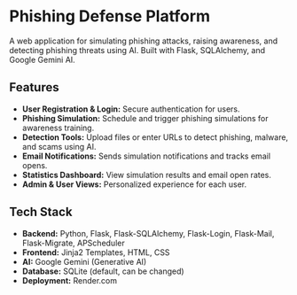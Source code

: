 # Phishing Defense Platform

A web application for simulating phishing attacks, raising awareness, and detecting phishing threats using AI. Built with Flask, SQLAlchemy, and Google Gemini AI.

## Features

- **User Registration & Login:** Secure authentication for users.
- **Phishing Simulation:** Schedule and trigger phishing simulations for awareness training.
- **Detection Tools:** Upload files or enter URLs to detect phishing, malware, and scams using AI.
- **Email Notifications:** Sends simulation notifications and tracks email opens.
- **Statistics Dashboard:** View simulation results and email open rates.
- **Admin & User Views:** Personalized experience for each user.

## Tech Stack

- **Backend:** Python, Flask, Flask-SQLAlchemy, Flask-Login, Flask-Mail, Flask-Migrate, APScheduler
- **Frontend:** Jinja2 Templates, HTML, CSS
- **AI:** Google Gemini (Generative AI)
- **Database:** SQLite (default, can be changed)
- **Deployment:** Render.com
